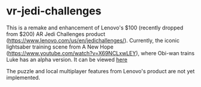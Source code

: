 # vr-jedi-challenges
This is a remake and enhancement of Lenovo's $100 (recently dropped from $200) AR Jedi Challenges product (https://www.lenovo.com/us/en/jedichallenges/).
Currently, the iconic lightsaber training scene from A New Hope (https://www.youtube.com/watch?v=X69NCLxwLEY), where Obi-wan trains Luke has an alpha version.
It can be viewed [here](https://youtu.be/UE0PwMJboGc)

The puzzle and local multiplayer features from Lenovo's product are not yet implemented.
